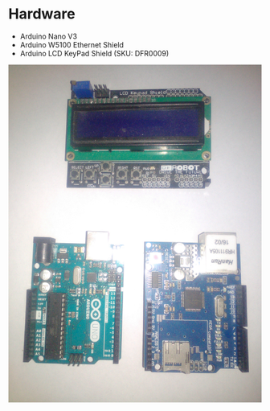 # Hardware
* Arduino Nano V3
* Arduino W5100 Ethernet Shield
* Arduino LCD KeyPad Shield (SKU: DFR0009)

![picture](hardware.jpg)

